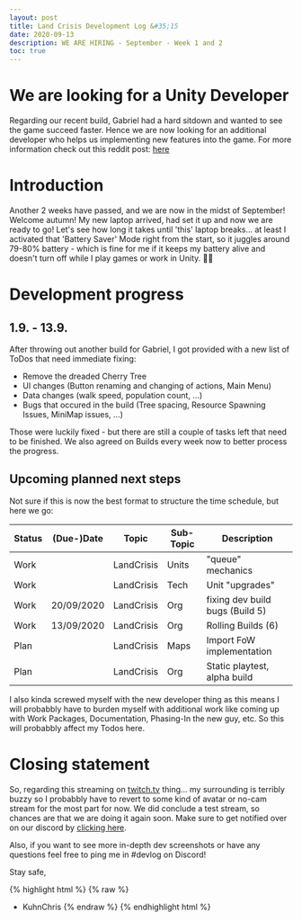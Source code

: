 ```yaml
---
layout: post
title: Land Crisis Development Log &#35;15
date: 2020-09-13
description: WE ARE HIRING - September - Week 1 and 2
toc: true
---
```



# We are looking for a Unity Developer

Regarding our recent build, Gabriel had a hard sitdown and wanted to see the game succeed faster. Hence we are now looking for an additional developer who helps us implementing new features into the game. For more information check out this reddit post: [here](https://www.reddit.com/r/gameDevClassifieds/comments/irg3eb/revshare_c_developer_with_unity_experience_needed/)

# Introduction

Another 2 weeks have passed, and we are now in the midst of September! Welcome autumn!
My new laptop arrived, had set it up and now we are ready to go! Let's see how long it takes until 'this' laptop breaks... at least I activated that 'Battery Saver' Mode right from the start, so it juggles around 79-80% battery - which is fine for me if it keeps my battery alive and doesn't turn off while I play games or work in Unity. 🤷‍♀️

# Development progress

## 1.9. - 13.9.

After throwing out another build for Gabriel, I got provided with a new list of ToDos that need immediate fixing:
- Remove the dreaded Cherry Tree
- UI changes (Button renaming and changing of actions, Main Menu)
- Data changes (walk speed, population count, ...)
- Bugs that occured in the build (Tree spacing, Resource Spawning Issues, MiniMap issues, ...)

Those were luckily fixed - but there are still a couple of tasks left that need to be finished. We also agreed on Builds every week now to better process the progress.

## Upcoming planned next steps

Not sure if this is now the best format to structure the time schedule, but here we go:

| Status | (Due-)Date      | Topic      | Sub-Topic   | Description                                                     |
|--------|-----------|------------|-------------|-----------------------------------------------------------------|
| Work   | | LandCrisis | Units | "queue" mechanics     |
| Work   | | LandCrisis | Tech | Unit "upgrades"    |
| Work   | 20/09/2020 | LandCrisis | Org | fixing dev build bugs (Build 5) |
| Work   | 13/09/2020 | LandCrisis | Org | Rolling Builds (6)  |
| Plan   | | LandCrisis | Maps | Import FoW implementation |
| Plan   | | LandCrisis | Org | Static playtest, alpha build |

I also kinda screwed myself with the new developer thing as this means I will probabbly have to burden myself with additional work like coming up with Work Packages, Documentation, Phasing-In the new guy, etc.
So this will probabbly affect my Todos here.

# Closing statement

So, regarding this streaming on [twitch.tv](http://twitch.tv/kuhnchris2018) thing... my surrounding is terribly buzzy so I probabbly have to revert to some kind of avatar or no-cam stream for the most part for now. We did conclude a test stream, so chances are that we are doing it again soon. Make sure to get notified over on our discord by [clicking here](https://discord.gg/C7H9w4p).

Also, if you want to see more in-depth dev screenshots or have any questions feel free to ping me in #devlog on Discord!



Stay safe,

{% highlight html %}
{% raw %}
- KuhnChris
{% endraw %}
{% endhighlight html %}